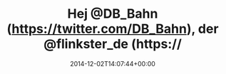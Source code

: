 ---
retweeted: false
source: <a href="http://twitter.com" rel="nofollow">Twitter Web Client</a>
entities:
  hashtags: []
  symbols: []
  user_mentions:
  - name: Deutsche Bahn Personenverkehr
    screen_name: DB_Bahn
    indices:
    - '4'
    - '12'
    id_str: '39999078'
    id: '39999078'
  - name: Flinkster
    screen_name: flinkster_de
    indices:
    - '18'
    - '31'
    id_str: '76056059'
    id: '76056059'
  urls: []
display_text_range:
- '0'
- '143'
favorite_count: '0'
id_str: '539782975085633536'
truncated: false
retweet_count: '0'
id: '539782975085633536'
created_at: Tue Dec 02 14:07:44 +0000 2014
favorited: false
full_text: Hej [@DB_Bahn](https://twitter.com/DB_Bahn), der [@flinkster_de](https://twitter.com/flinkster_de)
  Support meint, sie bekommen keine aktuellen Daten geliefert &amp; nun laufe ich
  mit zwei BahnCards herum. Help!
lang: de
tags:
- pesos/twitter
date: '2014-12-02T14:07:44+00:00'
src: https://twitter.com/bascht/status/539782975085633536
original_url: https://twitter.com/bascht/status/539782975085633536
type: twitter_tweet
text: Hej [@DB_Bahn](https://twitter.com/DB_Bahn), der [@flinkster_de](https://twitter.com/flinkster_de)
  Support meint, sie bekommen keine aktuellen Daten geliefert &amp; nun laufe ich
  mit zwei BahnCards herum. Help!
title: Hej @DB_Bahn (https://twitter.com/DB_Bahn), der @flinkster_de (https://

---